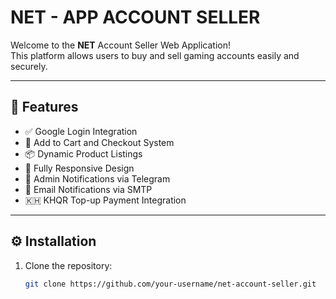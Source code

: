 # NET - APP ACCOUNT SELLER

Welcome to the **NET** Account Seller Web Application!  
This platform allows users to buy and sell gaming accounts easily and securely.

---

## 🌟 Features

- ✅ Google Login Integration
- 🛒 Add to Cart and Checkout System
- 📦 Dynamic Product Listings
- 📱 Fully Responsive Design
- 🔔 Admin Notifications via Telegram
- 📧 Email Notifications via SMTP
- 🇰🇭 KHQR Top-up Payment Integration

---

## ⚙️ Installation

1. Clone the repository:
   ```bash
   git clone https://github.com/your-username/net-account-seller.git
